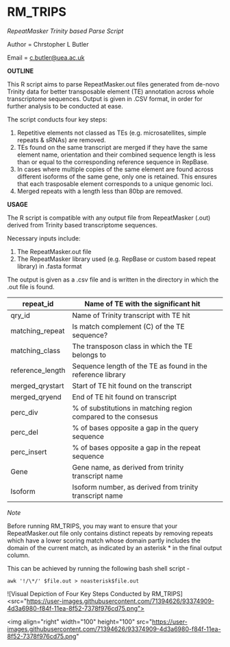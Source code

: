 # RM_TRIPS
*RepeatMasker Trinity based Parse Script*

Author = Chrstopher L Butler

Email = c.butler@uea.ac.uk

**OUTLINE**

This R script aims to parse RepeatMasker.out files generated from de-novo Trinity data for better transposable element (TE) annotation across whole transcriptome sequences. Output is given in .CSV format, in order for further analysis to be conducted at ease. 


The script conducts four key steps:

1) Repetitive elements not classed as TEs (e.g. microsatellites, simple repeats & sRNAs) are removed.
2) TEs found on the same transcript are merged if they have the same element name, orientation and their combined sequence length is less than or equal to the  corresponding reference sequence in RepBase.
3) In cases where multiple copies of the same element are found across different isoforms of the same gene, only one is retained. This ensures that each trasposable element corresponds to a unique genomic loci. 
4) Merged repeats with a length less than 80bp are removed. 


**USAGE**

The R script is compatible with any output file from RepeatMasker (.out) derived from Trinity based transcriptome sequences. 

Necessary inputs include:
1) The RepeatMasker.out file
2) The RepeatMasker library used (e.g. RepBase or custom based repeat library) in .fasta format

The output is given as a .csv file and is written in the directory in which the .out file is found.

| repeat_id        | Name of TE with the significant hit                            |   |
|------------------|----------------------------------------------------------------|---|
| qry_id           | Name of Trinity transcript with TE hit                         |   |
| matching_repeat  | Is match complement (C) of the TE sequence?                    |   |
| matching_class   | The transposon class in which the TE belongs to                |   |
| reference_length | Sequence length of the TE as found in the reference library    |   |
| merged_qrystart  | Start of TE hit found on the transcript                        |   |
| merged_qryend    | End of TE hit found on transcript                              |   |
| perc_div         | % of substitutions in matching region compared to the consesus |   |
| perc_del         | % of bases opposite a gap in the query sequence                |   |
| perc_insert      | % of bases opposite a gap in the repeat sequence               |   |
| Gene             | Gene name, as derived from trinity transcript name             |   |
| Isoform          | Isoform number, as derived from trinity transcript name        |   |

*Note*

Before running RM_TRIPS, you may want to ensure that your RepeatMasker.out file only contains distinct repeats by removing repeats which have a lower scoring match whose domain partly includes the domain of the current match, as indicated by an asterisk * in the final output column. 

This can be achieved by running the following bash shell script -

```
awk '!/\*/' $file.out > noasterisk$file.out
```

![Visual Depiction of Four Key Steps Conducted by RM_TRIPS]<src="https://user-images.githubusercontent.com/71394626/93374909-4d3a6980-f84f-11ea-8f52-7378f976cd75.png">


<img align="right" width="100" height="100" src="https://user-images.githubusercontent.com/71394626/93374909-4d3a6980-f84f-11ea-8f52-7378f976cd75.png"

